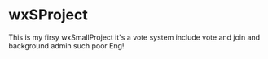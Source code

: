 # wxSProject
This is my firsy wxSmallProject
it's a vote system
include vote and join and background admin
such poor Eng!
